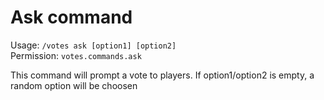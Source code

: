 # Ask command

Usage: `/votes ask [option1] [option2]`<br>
Permission: `votes.commands.ask`

This command will prompt a vote to players.
If option1/option2 is empty, a random option will be choosen